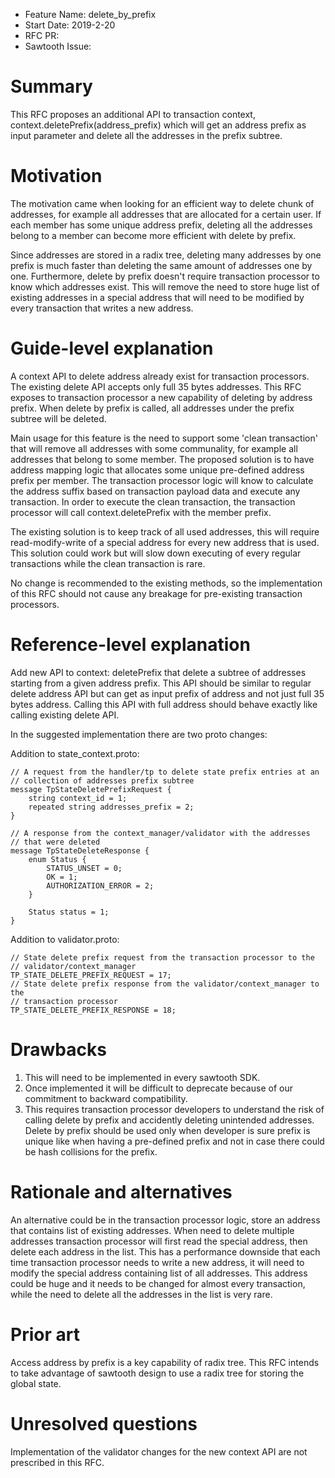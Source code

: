 - Feature Name: delete_by_prefix
- Start Date: 2019-2-20
- RFC PR:
- Sawtooth Issue:

# Summary
[summary]: #summary

This RFC proposes an additional API to transaction context,
context.deletePrefix(address_prefix) which will get an address prefix as input
parameter and delete all the addresses in the prefix subtree.

# Motivation
[motivation]: #motivation

The motivation came when looking for an efficient way to delete chunk of 
addresses, for example all addresses that are allocated for a certain user.
If each member has some unique address prefix, deleting all the addresses 
belong to a member can become more efficient with delete by prefix.

Since addresses are stored in a radix tree, deleting many addresses by one 
prefix is much faster than deleting the same amount of addresses one by one.
Furthermore, delete by prefix doesn't require transaction processor to know 
which addresses exist. This will remove the need to store huge list of 
existing addresses in a special address that will need to be modified by every
transaction that writes a new address.

# Guide-level explanation
[guide-level-explanation]: #guide-level-explanation

A context API to delete address already exist for transaction processors.
The existing delete API accepts only full 35 bytes addresses.
This RFC exposes to transaction processor a new capability of deleting by 
address prefix. When delete by prefix is called, all addresses under the 
prefix subtree will be deleted.

Main usage for this feature is the need to support some 'clean transaction'
that will remove all addresses with some communality, for example all 
addresses that belong to some member.
The proposed solution is to have address mapping logic that allocates some
unique pre-defined address prefix per member. The transaction processor logic
will know to calculate the address suffix based on transaction payload data
and execute any transaction.
In order to execute the clean transaction, the transaction processor will
call context.deletePrefix with the member prefix.

The existing solution is to keep track of all used addresses, this will
require read-modify-write of a special address for every new address that is
used. This solution could work but will slow down executing of every regular 
transactions while the clean transaction is rare.

No change is recommended to the existing methods, so the implementation of this
RFC should not cause any breakage for pre-existing transaction processors.

# Reference-level explanation
[reference-level-explanation]: #reference-level-explanation

Add new API to context: deletePrefix that delete a subtree of addresses 
starting from a given address prefix. 
This API should be similar to regular delete address API but can get as input
prefix of address and not just full 35 bytes address.
Calling this API with full address should behave exactly like calling existing
delete API.

In the suggested implementation there are two proto changes:

Addition to state_context.proto:
	
	// A request from the handler/tp to delete state prefix entries at an 
	// collection of addresses prefix subtree
	message TpStateDeletePrefixRequest {
		string context_id = 1;
		repeated string addresses_prefix = 2;
	}

	// A response from the context_manager/validator with the addresses
	// that were deleted
	message TpStateDeleteResponse {
		enum Status {
			STATUS_UNSET = 0;
			OK = 1;
			AUTHORIZATION_ERROR = 2;
		}

		Status status = 1;
	}

Addition to validator.proto:

	// State delete prefix request from the transaction processor to the 
	// validator/context_manager
	TP_STATE_DELETE_PREFIX_REQUEST = 17;
	// State delete prefix response from the validator/context_manager to the
	// transaction processor
	TP_STATE_DELETE_PREFIX_RESPONSE = 18;
	
	
# Drawbacks
[drawbacks]: #drawbacks

1. This will need to be implemented in every sawtooth SDK.
2. Once implemented it will be difficult to deprecate because of our 
   commitment to backward compatibility.
3. This requires transaction processor developers to understand the risk of
   calling delete by prefix and accidently deleting unintended addresses.
   Delete by prefix should be used only when developer is sure prefix is 
   unique like when having a pre-defined prefix and not in case there could
   be hash collisions for the prefix.

# Rationale and alternatives
[alternatives]: #alternatives

An alternative could be in the transaction processor logic, store an address
that contains list of existing addresses. When need to delete multiple 
addresses transaction processor will first read the special address, then 
delete each address in the list.
This has a performance downside that each time transaction processor needs to 
write a new address, it will need to modify the special address containing 
list of all addresses. This address could be huge and it needs to be changed
for almost every transaction, while the need to delete all the addresses in 
the list is very rare.

# Prior art
[prior-art]: #prior-art

Access address by prefix is a key capability of radix tree.
This RFC intends to take advantage of sawtooth design to use a radix tree for
storing the global state.

# Unresolved questions
[unresolved]: #unresolved-questions

Implementation of the validator changes for the new context API are not
prescribed in this RFC.

